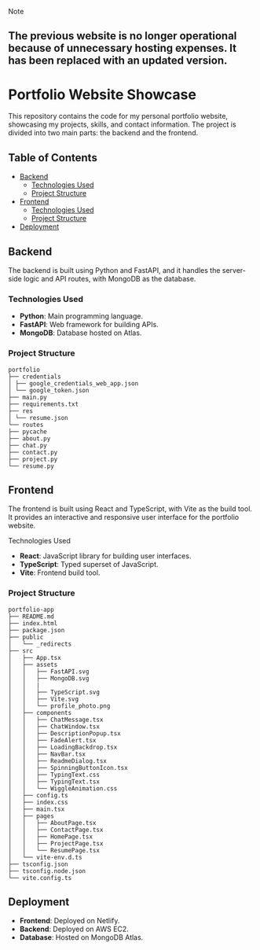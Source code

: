 > [!NOTE]  
> ## The previous website is no longer operational because of unnecessary hosting expenses. It has been replaced with an updated version.

# Portfolio Website Showcase

This repository contains the code for my personal portfolio website, showcasing my projects, skills, and contact information. The project is divided into two main parts: the backend and the frontend.

## Table of Contents

- [Backend](#backend)
  - [Technologies Used](#technologies-used)
  - [Project Structure](#project-structure)
- [Frontend](#frontend)
  - [Technologies Used](#technologies-used-1)
  - [Project Structure](#project-structure-1)
- [Deployment](#deployment)

## Backend

The backend is built using Python and FastAPI, and it handles the server-side logic and API routes, with MongoDB as the database.

### Technologies Used

- **Python**: Main programming language.
- **FastAPI**: Web framework for building APIs.
- **MongoDB**: Database hosted on Atlas.

### Project Structure

```
portfolio
├── credentials
│ ├── google_credentials_web_app.json
│ └── google_token.json
├── main.py
├── requirements.txt
├── res
│ └── resume.json
└── routes
├── pycache
├── about.py
├── chat.py
├── contact.py
├── project.py
└── resume.py
```


## Frontend

The frontend is built using React and TypeScript, with Vite as the build tool. It provides an interactive and responsive user interface for the portfolio website.

Technologies Used

- **React**: JavaScript library for building user interfaces.
- **TypeScript**: Typed superset of JavaScript.
- **Vite**: Frontend build tool.

### Project Structure

```
portfolio-app
├── README.md
├── index.html
├── package.json
├── public
│   └── _redirects
├── src
│   ├── App.tsx
│   ├── assets
│   │   ├── FastAPI.svg
│   │   ├── MongoDB.svg
│   │   |
│   │   ├── TypeScript.svg
│   │   ├── Vite.svg
│   │   └── profile_photo.png
│   ├── components
│   │   ├── ChatMessage.tsx
│   │   ├── ChatWindow.tsx
│   │   ├── DescriptionPopup.tsx
│   │   ├── FadeAlert.tsx
│   │   ├── LoadingBackdrop.tsx
│   │   ├── NavBar.tsx
│   │   ├── ReadmeDialog.tsx
│   │   ├── SpinningButtonIcon.tsx
│   │   ├── TypingText.css
│   │   ├── TypingText.tsx
│   │   └── WiggleAnimation.css
│   ├── config.ts
│   ├── index.css
│   ├── main.tsx
│   ├── pages
│   │   ├── AboutPage.tsx
│   │   ├── ContactPage.tsx
│   │   ├── HomePage.tsx
│   │   ├── ProjectPage.tsx
│   │   └── ResumePage.tsx
│   └── vite-env.d.ts
├── tsconfig.json
├── tsconfig.node.json
└── vite.config.ts
```
## Deployment

- **Frontend**: Deployed on Netlify.
- **Backend**: Deployed on AWS EC2.
- **Database**: Hosted on MongoDB Atlas.
